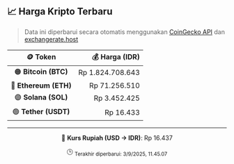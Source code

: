 

<!-- HARGA_KRIPTO -->
## 📈 Harga Kripto Terbaru

> Data ini diperbarui secara otomatis menggunakan [CoinGecko API](https://www.coingecko.com/) dan [exchangerate.host](https://exchangerate.host/)

<div align="center">

| 🪙 Token | 💰 Harga (IDR) |
|:------:|---------------:|
| 🟠 **Bitcoin (BTC)**   | Rp 1.824.708.643 |
| 🔵 **Ethereum (ETH)**  | Rp 71.256.510 |
| 🟣 **Solana (SOL)**    | Rp 3.452.425 |
| 🟢 **Tether (USDT)**   | Rp 16.433 |

---

💱 **Kurs Rupiah (USD → IDR)**: Rp 16.437

🕒 <sub>Terakhir diperbarui: 3/9/2025, 11.45.07</sub>

</div>
<!-- /HARGA_KRIPTO -->